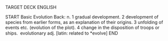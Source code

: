 TARGET DECK
ENGLISH

START
Basic
Evolution
Back: n. 1 gradual development. 2 development of species from earlier forms, as an explanation of their origins. 3 unfolding of events etc. (evolution of the plot). 4 change in the disposition of troops or ships.  evolutionary adj. [latin: related to *evolve]
END
